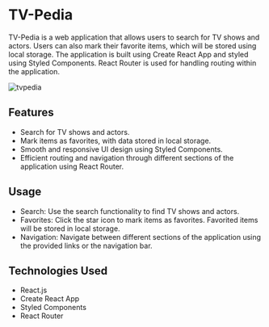 # TV-Pedia

TV-Pedia is a web application that allows users to search for TV shows and actors. Users can also mark their favorite items, which will be stored using local storage. The application is built using Create React App and styled using Styled Components. React Router is used for handling routing within the application.

![tvpedia](https://github.com/Nitish-Kumar05/cinema-pedia/assets/141276983/81ac518f-23a2-4fff-9459-c95492073181)


## Features

- Search for TV shows and actors.
- Mark items as favorites, with data stored in local storage.
- Smooth and responsive UI design using Styled Components.
- Efficient routing and navigation through different sections of the application using React Router.

## Usage

- Search: Use the search functionality to find TV shows and actors.
- Favorites: Click the star icon to mark items as favorites. Favorited items will be stored in local storage.
- Navigation: Navigate between different sections of the application using the provided links or the navigation bar.

## Technologies Used

- React.js
- Create React App
- Styled Components
- React Router
